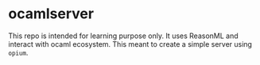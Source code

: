 # ocamlserver
This repo is intended for learning purpose only. It uses ReasonML and interact with ocaml ecosystem. This meant to create a simple server using `opium`.


